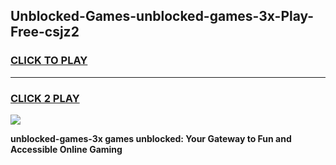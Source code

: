 
## Unblocked-Games-unblocked-games-3x-Play-Free-csjz2
<h3>
<a href="https://premium76.site?title=unblocked-games-3x&ref=21A">CLICK TO PLAY</a></h3>
<hr>

<h3>
<a href="https://premium76.site?title=unblocked-games-3x&ref=21A">CLICK 2 PLAY</a>
  
</h3>

<a href="https://premium76.site?title=unblocked-games-3x&ref=21A"><img src="https://clearcache.store/games.png"></a>


**unblocked-games-3x games unblocked: Your Gateway to Fun and Accessible Online Gaming**

